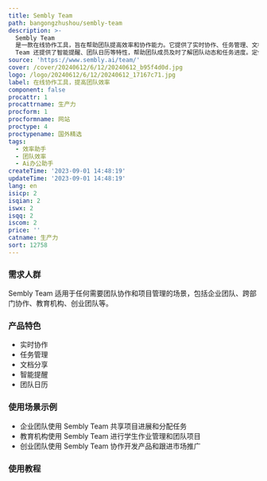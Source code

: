 ```yaml
---
title: Sembly Team
path: bangongzhushou/sembly-team
description: >-
  Sembly Team
  是一款在线协作工具，旨在帮助团队提高效率和协作能力。它提供了实时协作、任务管理、文档分享等功能，让团队成员可以在一个平台上共享和讨论项目进展、分配任务、记录工作成果等。Sembly
  Team 还提供了智能提醒、团队日历等特性，帮助团队成员及时了解团队动态和任务进度。定价灵活多样，适用于各类团队规模和需求。
source: 'https://www.sembly.ai/team/'
cover: /cover/20240612/6/12/20240612_b95f4d0d.jpg
logo: /logo/20240612/6/12/20240612_17167c71.jpg
label: 在线协作工具，提高团队效率
component: false
procattr: 1
procattrname: 生产力
procform: 1
procformname: 网站
proctype: 4
proctypename: 国外精选
tags:
  - 效率助手
  - 团队效率
  - Ai办公助手
createTime: '2023-09-01 14:48:19'
updateTime: '2023-09-01 14:48:19'
lang: en
isicp: 2
isqian: 2
iswx: 2
isqq: 2
iscom: 2
price: ''
catname: 生产力
sort: 12758
---
```




### 需求人群
Sembly Team 适用于任何需要团队协作和项目管理的场景，包括企业团队、跨部门协作、教育机构、创业团队等。

### 产品特色
- 实时协作
- 任务管理
- 文档分享
- 智能提醒
- 团队日历

### 使用场景示例
- 企业团队使用 Sembly Team 共享项目进展和分配任务
- 教育机构使用 Sembly Team 进行学生作业管理和团队项目
- 创业团队使用 Sembly Team 协作开发产品和跟进市场推广

### 使用教程


  
